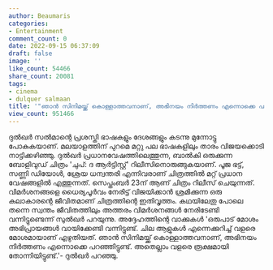 ```yaml
---
author: Beaumaris
categories:
- Entertainment
comment_count: 0
date: 2022-09-15 06:37:09
draft: false
image: ''
like_count: 54466
share_count: 20081
tags:
- cinema
- dulquer salmaan
title: '"ഞാൻ സിനിമയ്ക്ക് കൊള്ളാത്തവനാണ്, അഭിനയം നിർത്തണം എന്നൊക്കെ പലരും പറഞ്ഞിട്ടുണ്ട്"'
view_count: 951466
---
```


ദുൽഖർ സൽമാന്റെ പ്രശസ്തി ഭാഷകളും ദേശങ്ങളും കടന്നു മുന്നോട്ടു പോകുകയാണ്. മലയാളത്തിന് പുറമെ മറ്റു പല ഭാഷകളിലും താരം വിജയക്കൊടി നാട്ടിക്കഴിഞ്ഞു. ദുൽഖർ പ്രധാനവേഷത്തിലെത്തുന്ന, ബാൽകി ഒരുക്കുന്ന ബോളിവുഡ് ചിത്രം 'ചുപ്: ദ ആർട്ടിസ്റ്റ്' റിലീസിനൊരുങ്ങുകയാണ്. പൂജ ഭട്ട്, സണ്ണി ഡിയോൾ, ശ്രേയ ധന്വന്തരി എന്നിവരാണ് ചിത്രത്തിൽ മറ്റ് പ്രധാന വേഷങ്ങളിൽ എത്തുന്നത്. സെപ്തംബർ 23ന് ആണ് ചിത്രം റിലീസ് ചെയുന്നത്. വിമർശനങ്ങളെ ധൈര്യപൂർവം നേരിട്ട് വിജയിക്കാൻ ശ്രമിക്കുന്ന ഒരു കലാകാരന്റെ ജീവിതമാണ് ചിത്രത്തിന്റെ ഇതിവൃത്തം. കഥയിലേതു പോലെ തന്നെ സ്വന്തം ജീവിതത്തിലും അത്തരം വിമർശനങ്ങൾ നേരിടേണ്ടി വന്നിട്ടുണ്ടെന്ന് സുൽഖർ പറയുന്നു. അദ്ദേഹത്തിന്റെ വാക്കുകൾ 'ഒരുപാട് മോശം അഭിപ്രായങ്ങൾ വായിക്കേണ്ടി വന്നിട്ടുണ്ട്. ചില ആളുകൾ എന്നെക്കുറിച്ച് വളരെ മോശമായാണ് എഴുതിയത്. ഞാൻ സിനിമയ്ക്ക് കൊള്ളാത്തവനാണ്, അഭിനയം നിർത്തണം എന്നൊക്കെ പറഞ്ഞിട്ടുണ്ട്. അതെല്ലാം വളരെ രൂക്ഷമായി തോന്നിയിട്ടുണ്ട്.'- ദുൽഖർ പറഞ്ഞു.